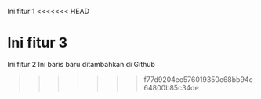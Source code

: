 Ini fitur 1
<<<<<<< HEAD

Ini fitur 3
=======
Ini fitur 2
Ini baris baru ditambahkan di Github
>>>>>>> f77d9204ec576019350c68bb94c64800b85c34de
